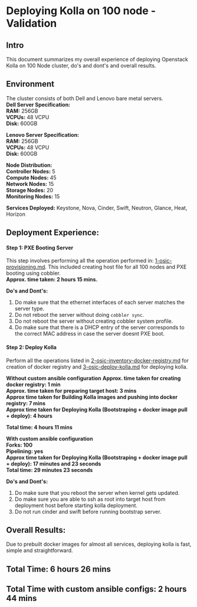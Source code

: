 Deploying Kolla on 100 node - Validation
========================================
Intro
------

This document summarizes my overall experience of deploying Openstack Kolla on 100 Node cluster, do's and dont's and overall results.

Environment
-----------

The cluster consists of both Dell and Lenovo bare metal servers. <br />
__Dell Server Specification:__ <br />
__RAM:__ 256GB <br />
__VCPUs:__ 48 VCPU <br />
__Disk:__ 600GB <br />

__Lenovo Server Specification:__ <br />
__RAM:__ 256GB <br />
__VCPUs:__ 48 VCPU <br />
__Disk:__ 600GB <br />

__Node Distribution:__ <br />
__Controller Nodes:__ 5 <br />
__Compute Nodes:__ 45 <br />
__Network Nodes:__ 15 <br />
__Storage Nodes:__ 20 <br />
__Monitoring Nodes:__ 15 <br />

__Services Deployed:__
Keystone, Nova, Cinder, Swift, Neutron, Glance, Heat, Horizon

Deployment Experience:
----------------------

#### Step 1: PXE Booting Server<br />
This step involves performing all the operation performed in:
[1-osic-provisioning.md](https://github.com/osic/ref-impl-kolla/blob/master/documents/1-osic-provisioning.md). This included creating host file for all 100 nodes and PXE booting using cobbler. <br />
__Approx. time taken: 2 hours 15 mins.__ 

__Do's and Dont's:__ <br />
1. Do make sure that the ethernet interfaces of each server matches the server type. <br />
2. Do not reboot the server without doing `cobbler sync`. <br />
3. Do not reboot the server without creating cobbler system profile.<br />
4. Do make sure that there is a DHCP entry of the server corresponds to the correct MAC address in case the server doesnt PXE boot.<br />

#### Step 2: Deploy Kolla<br />
Perform all the operations listed in [2-osic-inventory-docker-registry.md](https://github.com/osic/ref-impl-kolla/blob/master/documents/2-osic-inventory-docker-registry.md) for creation of docker registry and [3-osic-deploy-kolla.md](https://github.com/osic/ref-impl-kolla/blob/master/documents/3-osic-deploy-kolla.md) for deploying kolla.<br />

__Without custom ansible configuration__
__Approx. time taken for creating docker registry:  1 min__<br />
__Approx. time taken for preparing target host: 3 mins__<br />
__Approx time taken for Building Kolla images and pushing into docker registry: 7 mins__<br />
__Approx time taken for Deploying Kolla (Bootstraping + docker image pull + deploy): 4 hours__ <br />

__Total time: 4 hours 11 mins__<br />

__With custom ansible configuration__<br/>
__Forks: 100__<br/>
__Pipelining: yes__<br/>
__Approx time taken for Deploying Kolla (Bootstraping + docker image pull + deploy):  17 minutes and 23 seconds__ <br />
__Total time: 29 minutes 23 seconds__<br />


__Do's and Dont's:__<br />
1. Do make sure that you reboot the server when kernel gets updated.<br />
2. Do make sure you are able to ssh as root into target host from deployment host before starting kolla deployment.<br />
3. Do not run cinder and swift before running bootstrap server.<br />


Overall Results:
----------------
Due to prebuilt docker images for almost all services, deploying kolla is fast, simple and straightforward.

Total Time: 6 hours 26 mins
---------------------------

Total Time with custom ansible configs: 2 hours 44 mins
-------------------------------------------------------
